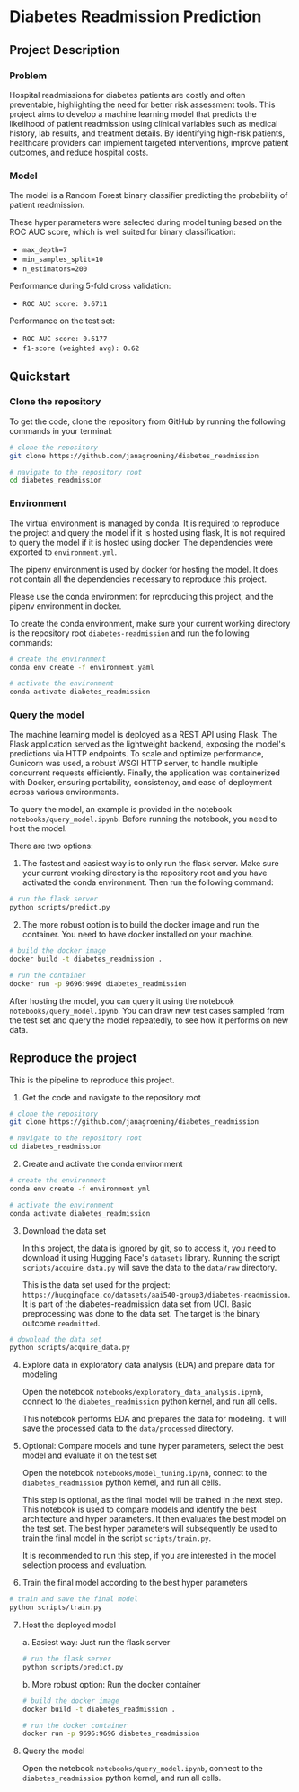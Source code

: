 # Diabetes Readmission Prediction

## Project Description

### Problem

Hospital readmissions for diabetes patients are costly and often preventable,
highlighting the need for better risk assessment tools.
This project aims to develop a machine learning model that predicts the
likelihood of patient readmission using clinical variables such as medical
history, lab results, and treatment details. By identifying high-risk patients,
healthcare providers can implement targeted interventions,
improve patient outcomes, and reduce hospital costs.

### Model

The model is a Random Forest binary classifier predicting the probability of 
patient readmission.

These hyper parameters were selected during model tuning
based on the ROC AUC score, which is well suited for
binary classification:

- `max_depth=7`
- `min_samples_split=10`
- `n_estimators=200`

Performance during 5-fold cross validation:

- `ROC AUC score: 0.6711`

Performance on the test set:

- `ROC AUC score: 0.6177`
- `f1-score (weighted avg): 0.62`

## Quickstart

### Clone the repository

To get the code, clone the repository from GitHub by running the following
commands in your terminal:

```bash
# clone the repository
git clone https://github.com/janagroening/diabetes_readmission

# navigate to the repository root
cd diabetes_readmission
```

### Environment

The virtual environment is managed by conda.
It is required to reproduce the project and query the model
if it is hosted using flask,
It is not required to query the model if it is hosted using docker.
The dependencies were exported to `environment.yml`.

The pipenv environment is used by docker for hosting the model.
It does not contain all the dependencies necessary
to reproduce this project.

Please use the conda environment for reproducing this project,
and the pipenv environment in docker.

To create the conda environment, make sure your current working directory is the
repository root `diabetes-readmission` and run the following commands:

```bash
# create the environment
conda env create -f environment.yaml

# activate the environment
conda activate diabetes_readmission
```

### Query the model

The machine learning model is deployed as a REST API using Flask.
The Flask application served as the lightweight backend, exposing the model's
predictions via HTTP endpoints.
To scale and optimize performance, Gunicorn was used, a robust WSGI HTTP server,
to handle multiple concurrent requests efficiently.
Finally, the application was containerized with Docker, ensuring portability,
consistency, and ease of deployment across various environments.

To query the model, an example is provided in the notebook
`notebooks/query_model.ipynb`.
Before running the notebook, you need to host the model.

There are two options:

1. The fastest and easiest way is to only run the flask server.
Make sure your current working directory is the repository root
and you have activated the conda environment.
Then run the following command:

```bash
# run the flask server
python scripts/predict.py
```

2. The more robust option is to build the docker image and run the
container.
You need to have docker installed on your machine.

```bash
# build the docker image
docker build -t diabetes_readmission .

# run the container
docker run -p 9696:9696 diabetes_readmission
```

After hosting the model, you can query it using the notebook
`notebooks/query_model.ipynb`.
You can draw new test cases sampled from the test set
and query the model repeatedly,
to see how it performs on new data.

## Reproduce the project

This is the pipeline to reproduce this project.

1. Get the code and navigate to the repository root

```bash
# clone the repository
git clone https://github.com/janagroening/diabetes_readmission

# navigate to the repository root
cd diabetes_readmission
```

2. Create and activate the conda environment

```bash
# create the environment
conda env create -f environment.yml

# activate the environment
conda activate diabetes_readmission
```

3. Download the data set

    In this project, the data is ignored by git,
    so to access it, you need to download it using
    Hugging Face's `datasets` library.
    Running the script `scripts/acquire_data.py`
    will save the data to the `data/raw` directory.

    This is the data set used for the project:
    `https://huggingface.co/datasets/aai540-group3/diabetes-readmission`.
    It is part of the diabetes-readmission data set from UCI.
    Basic preprocessing was done to the data set.
    The target is the binary outcome `readmitted`.

```bash
# download the data set
python scripts/acquire_data.py
```

4. Explore data in exploratory data analysis (EDA) and prepare
data for modeling

    Open the notebook `notebooks/exploratory_data_analysis.ipynb`,
    connect to the `diabetes_readmission` python kernel,
    and run all cells.
    
    This notebook performs EDA and prepares the data for modeling.
    It will save the processed data to the `data/processed` directory.

5. Optional: Compare models and tune hyper parameters,
select the best model and evaluate it on the test set

    Open the notebook `notebooks/model_tuning.ipynb`,
    connect to the `diabetes_readmission` python kernel,
    and run all cells.

    This step is optional, as the final model will be trained in the next
    step. This notebook is used to compare models and identify the
    best architecture and hyper parameters.
    It then evaluates the best model on the test set.
    The best hyper parameters will subsequently be used to train
    the final model in the script `scripts/train.py`.

    It is recommended to run this step,
    if you are interested in the model selection process and
    evaluation.

6. Train the final model according to the best hyper parameters

```bash
# train and save the final model
python scripts/train.py
```

7. Host the deployed model

    a. Easiest way: Just run the flask server

    ```bash
    # run the flask server
    python scripts/predict.py
    ```

    b. More robust option: Run the docker container
    

    ```bash
    # build the docker image
    docker build -t diabetes_readmission .

    # run the docker container
    docker run -p 9696:9696 diabetes_readmission
    ```

8. Query the model

    Open the notebook `notebooks/query_model.ipynb`,
    connect to the `diabetes_readmission` python kernel,
    and run all cells.
